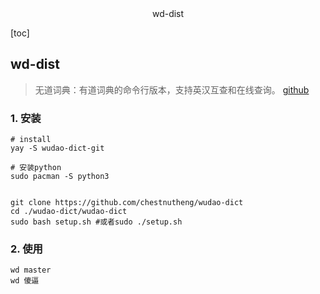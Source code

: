 <center>wd-dist</center>



[toc]





## wd-dist

> 无道词典：有道词典的命令行版本，支持英汉互查和在线查询。 [github](https://github.com/chestnutheng/wudao-dict)





### 1. 安装

```shell
# install 
yay -S wudao-dict-git
```

```shell
# 安装python
sudo pacman -S python3


git clone https://github.com/chestnutheng/wudao-dict
cd ./wudao-dict/wudao-dict
sudo bash setup.sh #或者sudo ./setup.sh
```





### 2. 使用

```shell
wd master
wd 傻逼
```

